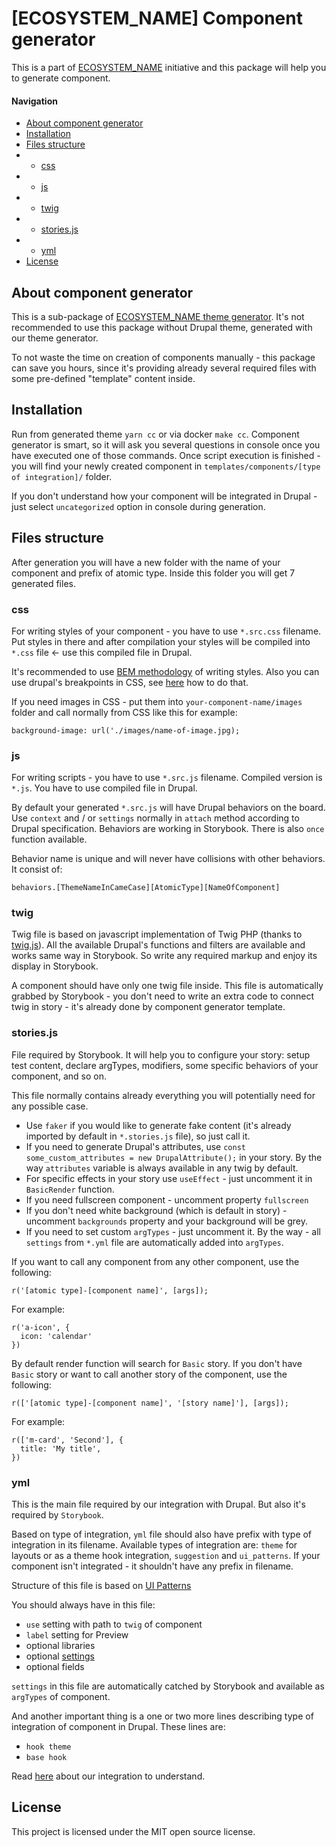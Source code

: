 # [ECOSYSTEM_NAME] Component generator

This is a part of [ECOSYSTEM_NAME](some_link) initiative and this package will help you to generate component.

#### Navigation
- [About component generator](#about-component-generator)
- [Installation](#installation)
- [Files structure](#files-structure)
- - [css](#css)
- - [js](#js)
- - [twig](#twig)
- - [stories.js](#storiesjs)
- - [yml](#yml)
- [License](#license)

## About component generator

This is a sub-package of [ECOSYSTEM_NAME theme generator](https://www.npmjs.com/package/@skilld/kaizer-theme-generator). It's not
recommended to use this package without Drupal theme, generated with our theme generator.

To not waste the time on creation of components manually - this package can save you hours, since it's providing already several
required files with some pre-defined "template" content inside.

## Installation

Run from generated theme `yarn cc` or via docker `make cc`. Component generator is smart, so it will ask you several questions in console
once you have executed one of those commands. Once script execution is finished - you will find your newly created component in
`templates/components/[type of integration]/` folder.

If you don't understand how your component will be integrated in Drupal - just select `uncategorized` option in console during
generation.

## Files structure

After generation you will have a new folder with the name of your component and prefix of atomic type. Inside this folder you will
get 7 generated files.

### css

For writing styles of your component - you have to use `*.src.css` filename. Put styles in there and after compilation your styles
will be compiled into `*.css` file <- use this compiled file in Drupal.

It's recommended to use [BEM methodology](https://getbem.com/naming/) of writing styles. Also you can use drupal's breakpoints in CSS,
see [here](https://www.npmjs.com/package/@skilld/kaizer-theme-generator#drupals-breakpoints-in-css-and-js) how to do that.

If you need images in CSS - put them into `your-component-name/images` folder and call normally from CSS like this for example:

`background-image: url('./images/name-of-image.jpg);`

### js

For writing scripts - you have to use `*.src.js` filename. Compiled version is `*.js`. You have to use compiled file in Drupal.

By default your generated `*.src.js` will have Drupal behaviors on the board. Use `context` and / or `settings` normally in `attach` method
according to Drupal specification. Behaviors are working in Storybook. There is also `once` function available.

Behavior name is unique and will never have collisions with other behaviors. It consist of:

`behaviors.[ThemeNameInCameCase][AtomicType][NameOfComponent]`

### twig

Twig file is based on javascript implementation of Twig PHP (thanks to [twig.js](https://www.npmjs.com/package/twig)).
All the available Drupal's functions and filters are available and works same way in Storybook. So write 
any required markup and enjoy its display in Storybook.

A component should have only one twig file inside. This file is automatically grabbed by Storybook - you don't need to write
an extra code to connect twig in story - it's already done by component generator template.

### stories.js

File required by Storybook. It will help you to configure your story: setup test content, declare argTypes, modifiers,
some specific behaviors of your component, and so on.

This file normally contains already everything you will potentially need for any possible case.

- Use `faker` if you would like to generate fake content (it's already imported by default in `*.stories.js` file), so just call it.
- If you need to generate Drupal's attributes, use `const some_custom_attributes = new DrupalAttribute();` in your story. By the way
`attributes` variable is always available in any twig by default.
- For specific effects in your story use `useEffect` - just uncomment it in `BasicRender` function.
- If you need fullscreen component - uncomment property `fullscreen`
- If you don't need white background (which is default in story) - uncomment `backgrounds` property and your background will be grey.
- If you need to set custom `argTypes` - just uncomment it. By the way - all `settings` from `*.yml` file are automatically
added into `argTypes`.

If you want to call any component from any other component, use the following:

```
r('[atomic type]-[component name]', [args]);
```

For example: 

```
r('a-icon', {
  icon: 'calendar'
})
```

By default render function will search for `Basic` story. If you don't have `Basic` story or want to call
another story of the component, use the following:

```
r(['[atomic type]-[component name]', '[story name]'], [args]);
```

For example:

```
r(['m-card', 'Second'], {
  title: 'My title',
})
```
 
### yml

This is the main file required by our integration with Drupal. But also it's required by `Storybook`.

Based on type of integration, `yml` file should also have prefix with type of integration in its filename. Available types of integration are: `theme` for layouts or as a theme hook integration, 
`suggestion` and `ui_patterns`. If your component isn't integrated - it shouldn't have any prefix in filename.

Structure of this file is based on [UI Patterns](https://ui-patterns.readthedocs.io/en/8.x-1.x/content/patterns-definition.html)

You should always have in this file:
- `use` setting with path to `twig` of component
- `label` setting for Preview
- optional libraries
- optional [settings](https://www.drupal.org/project/ui_patterns_settings)
- optional fields

`settings` in this file are automatically catched by Storybook and available as `argTypes` of component.

And another important thing is a one or two more lines describing type of integration of component in Drupal. These lines are:
- `hook theme`
- `base hook`

Read [here](some_link) about our integration to understand.

## License

This project is licensed under the MIT open source license.
